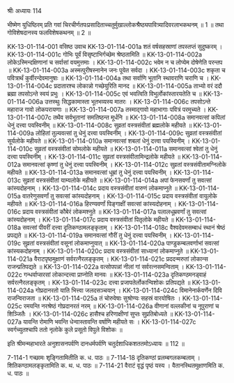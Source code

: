 श्रीः
अध्यायः 114

भीष्मेण युधिष्ठिरम् प्रति गवां चिरचीर्णतपःप्रसादिताच्चतुर्मुखाल्लोकश्रैष्ठ्यपावित्र्यादिवरलाभकथनम् ॥ 1 ॥ तथा गोविशेषदानस्य फलविशेषकथनम् ॥ 2 ॥

KK-13-01-114-001	वसिष्ठ उवाच 
KK-13-01-114-001a	शतं वर्षसहस्राणां तपस्तप्तं सुदुष्करम् ।
KK-13-01-114-001c	गोभिः पूर्वं विसृष्टाभिर्गच्छेम श्रेष्ठतामिति ॥
KK-13-01-114-002a	लोकेऽस्मिन्दक्षिणानां च सर्वासां वयमुत्तमाः ।
KK-13-01-114-002c	भवेम न च लोप्येम दोषेणेति परन्तप ॥
KK-13-01-114-003a	अस्मत्पुरीषस्नानेन जनः पूयेत सर्वदा ।
KK-13-01-114-003c	शकृता च पवित्रार्थं कुर्वीरन्देवमानुषाः ॥
KK-13-01-114-004a	तथा सर्वाणि भूतानि स्थावराणि चराणि च ।
KK-13-01-114-004c	प्रदातारश्च लोकान्नो गच्छेयुरिति मानद ॥
KK-13-01-114-005a	ताभ्यो वरं ददौ ब्रह्मा तपसोऽन्ते स्वयं प्रभुः ।
KK-13-01-114-005c	एवं भवत्विति विभुर्लोकांस्तारयतेति च ॥
KK-13-01-114-006a	उत्तस्थुः सिद्धकामास्ता भूतभव्यस्य मातरः ।
KK-13-01-114-006c	तपसोऽन्ते महाराज गावो लोकपरायणाः ॥
KK-13-01-114-007a	तस्माद्गावो महाभागाः पवित्रं परमुच्यते ।
KK-13-01-114-007c	तथैव सर्वभूतानां समतिष्ठन्त मूर्धनि ॥
KK-13-01-114-008a	समानवत्सां कपिलां धेनुं दत्त्वा पयस्विनीम् ॥
KK-13-01-114-008c	सुव्रतां वस्त्रसंवीतां ब्रह्मलोके महीयते ॥
KK-13-01-114-009a	लोहितां तुल्यवत्सां तु धेनुं दत्त्वा पयस्विनीम् ।
KK-13-01-114-009c	सुव्रतां वस्त्रसंवीतां सूर्यलोके महीयते ॥
KK-13-01-114-010a	समानवत्सां शबलां धेनुं दत्त्वा पयस्विनीम् ।
KK-13-01-114-010c	सुव्रतां वस्त्रसंवीतां सोमलोके महीयते ॥
KK-13-01-114-011a	समानवत्सां श्वेतां तु धेनुं दत्त्वा पयस्विनीम् ।
KK-13-01-114-011c	सुव्रतां वस्त्रसंवीतामिन्द्रलोके महीयते ॥
KK-13-01-114-012a	समानवत्सां कृष्णां तु धेनुं दत्त्वा पयस्विनीम् ।
KK-13-01-114-012c	सुव्रतां वस्त्रसंवीतामग्निलोके महीयते ॥
KK-13-01-114-013a	समानवत्सां धूम्रां तु धेनुं दत्त्वा पयस्विनीम् ।
KK-13-01-114-013c	सुव्रतां वस्त्रसंवीतां याम्यलोके महीयते ॥
KK-13-01-114-014a	अपां फेनसवर्णां तु सवत्सां कांस्यदोहनाम् ।
KK-13-01-114-014c	प्रदाय वस्त्रसंवीतां वारुणं लोकमाप्नुते ॥
KK-13-01-114-015a	वातरेणुसवर्णां तु सवत्सां कांस्यदोहनाम् ।
KK-13-01-114-015c	प्रदाय वस्त्रसंवीतां वायुलोके महीयते ॥
KK-13-01-114-016a	हिरण्यवर्णां पिङ्गाक्षीं सवत्सां कांस्यदोहनाम् ।
KK-13-01-114-016c	प्रदाय वस्त्रसंवीतां कौबेरं लोकमश्नुते ॥
KK-13-01-114-017a	पलालधूम्रवर्णां तु सवत्सां कांस्यदोहनाम् ।
KK-13-01-114-017c	प्रदाय वस्त्रसंवीतां पितृलोके महीयते ॥
KK-13-01-114-018a	सवत्सां पीवरीं दत्त्वा दृतिकण्ठामलङ्कृताम् ।
KK-13-01-114-018c	वैश्वदेवमसम्बाधं स्थानं श्रेष्ठं प्रपद्यते ॥
KK-13-01-114-019a	समानवत्सां गौरीं तु धेनुं दत्त्वा पयस्विनीम् ।
KK-13-01-114-019c	सुव्रतां वस्त्रसंवीतां वसूनां लोकमाप्नुयात् ॥
KK-13-01-114-020a	पाण्डुकम्बलवर्णाभां सवत्सां कांस्यकदोहनाम् ।
KK-13-01-114-020c	प्रदाय वस्त्रसंवीतां साध्यानां लोकमाप्नुते ॥
KK-13-01-114-021a	वैराटपृष्ठमुक्षाणं सर्वरत्नैरलङ्कृतम् ।
KK-13-01-114-021c	प्रददन्मरुतां लोकान्स राजन्प्रतिपद्यते ॥
KK-13-01-114-022a	वत्सोपपन्नां नीलां गां सर्वरत्नसमन्विताम् ।
KK-13-01-114-022c	गन्धर्वाप्सरसां लोकान्दत्त्वा प्राप्नोति मानवः ॥
KK-13-01-114-023a	दृतिकण्ठमनड्वाहं सर्वरत्नैरलङ्कृतम् ।
KK-13-01-114-023c	दत्त्वा प्रजापतेर्लोकान्विशोकः प्रतिपद्यते ॥
KK-13-01-114-024a	गोप्रदानरतो याति भित्त्वा जलदसञ्चयान् ।
KK-13-01-114-024c	विमानेनार्कवर्णेन दिवि राजन्विराजता ॥
KK-13-01-114-025a	तं चोरुवेषाः सुश्रोण्यः सहस्रं वारयोषितः ।
KK-13-01-114-025c	रमयन्ति नरश्रेष्ठं गोप्रदानरतं नरम् ॥
KK-13-01-114-026a	वीणानां वल्लकीनां च नूपुराणां च शिञ्जितैः ।
KK-13-01-114-026c	हासैश्च हरिणाक्षीणां सुप्तः सुप्रतिबोध्यते ॥
KK-13-01-114-027a	यावन्ति रोमाणि भवन्ति धेन्वास्तावन्ति वर्षाणि महीयते सः ।
KK-13-01-114-027c	स्वर्गच्युतश्चापि ततो नृलोके कुले प्रसूतो विपुले विशोकः ॥ 

इति श्रीमन्महाभारते अनुशासनपर्वणि दानधर्मपर्वणि चतुर्दशाधिकशततमोऽध्यायः ॥ 112 ॥

7-114-1 गच्छामः शृङ्गितामितीति क. ध. पाठः ॥ 7-114-18 दृतिकण्ठां प्रलम्बगलकम्बलाम् । शितिकण्ठामलङ्कृतामिति क. थ. ध. पाठः ॥ 7-114-21 वैराटं वृद्धं पृष्ठं यस्य । वैतानस्थितमुक्षाणमिति क. ध. पाठः ॥
